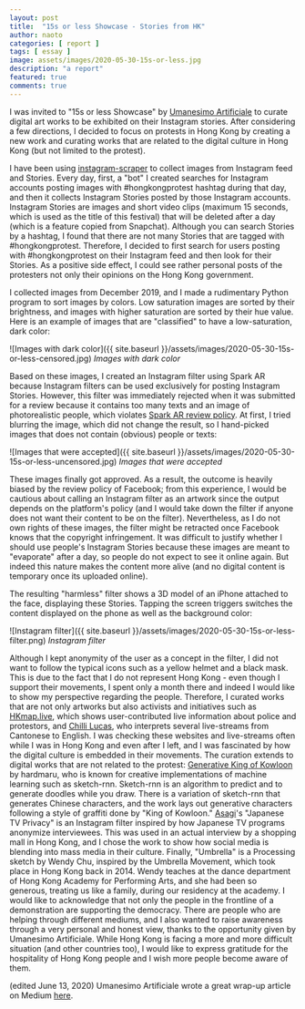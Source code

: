 ```yaml
---
layout: post
title:  "15s or less Showcase - Stories from HK"
author: naoto
categories: [ report ]
tags: [ essay ]
image: assets/images/2020-05-30-15s-or-less.jpg
description: "a report"
featured: true
comments: true
---
```


I was invited to "15s or less Showcase" by [Umanesimo Artificiale](https://instagram.com/umanesimo.artificiale/) to curate digital art works to be exhibited on their Instagram stories. After considering a few directions, I decided to focus on protests in Hong Kong by creating a new work and curating works that are related to the digital culture in Hong Kong (but not limited to the protest).

I have been using [instagram-scraper](https://github.com/arc298/instagram-scraper) to collect images from Instagram feed and Stories. Every day, first, a "bot" I created searches for Instagram accounts posting images with #hongkongprotest hashtag during that day, and then it collects Instagram Stories posted by those Instagram accounts. Instagram Stories are images and short video clips (maximum 15 seconds, which is used as the title of this festival) that will be deleted after a day (which is a feature copied from Snapchat). Although you can search Stories by a hashtag, I found that there are not many Stories that are tagged with #hongkongprotest. Therefore, I decided to first search for users posting with #hongkongprotest on their Instagram feed and then look for their Stories. As a positive side effect, I could see rather personal posts of the protesters not only their opinions on the Hong Kong government.

I collected images from December 2019, and I made a rudimentary Python program to sort images by colors. Low saturation images are sorted by their brightness, and images with higher saturation are sorted by their hue value. Here is an example of images that are "classified" to have a low-saturation, dark color:

![Images with dark color]({{ site.baseurl }}/assets/images/2020-05-30-15s-or-less-censored.jpg)
*Images with dark color*

Based on these images, I created an Instagram filter using Spark AR because Instagram filters can be used exclusively for posting Instagram Stories. However, this filter was immediately rejected when it was submitted for a review because it contains too many texts and an image of photorealistic people, which violates [Spark AR review policy](https://sparkar.facebook.com/ar-studio/learn/documentation/docs/review-policies/). At first, I tried blurring the image, which did not change the result, so I hand-picked images that does not contain (obvious) people or texts:

![Images that were accepted]({{ site.baseurl }}/assets/images/2020-05-30-15s-or-less-uncensored.jpg)
*Images that were accepted*

These images finally got approved. As a result, the outcome is heavily biased by the review policy of Facebook; from this experience, I would be cautious about calling an Instagram filter as an artwork since the output depends on the platform's policy (and I would take down the filter if anyone does not want their content to be on the filter). Nevertheless, as I do not own rights of these images, the filter might be retracted once Facebook knows that the copyright infringement. It was difficult to justify whether I should use people's Instagram Stories because these images are meant to "evaporate" after a day, so people do not expect to see it online again. But indeed this nature makes the content more alive (and no digital content is temporary once its uploaded online).

The resulting "harmless" filter shows a 3D model of an iPhone attached to the face, displaying these Stories. Tapping the screen triggers switches the content displayed on the phone as well as the background color:

![Instagram filter]({{ site.baseurl }}/assets/images/2020-05-30-15s-or-less-filter.png)
*Instagram filter*

Although I kept anonymity of the user as a concept in the filter, I did not want to follow the typical icons such as a yellow helmet and a black mask. This is due to the fact that I do not represent Hong Kong - even though I support their movements, I spent only a month there and indeed I would like to show my perspective regarding the people. Therefore, I curated works that are not only artworks but also activists and initiatives such as [HKmap.live](https://hkmap.live/), which shows user-contributed live information about police and protestors, and [Chilli Lucas](https://www.youtube.com/channel/UCMEhYuxpkmiXoYryeXt0b5A), who interprets several live-streams from Cantonese to English. I was checking these websites and live-streams often while I was in Hong Kong and even after I left, and I was fascinated by how the digital culture is embedded in their movements. The curation extends to digital works that are not related to the protest: [Generative King of Kowloon](https://blog.otoro.net/2016/01/05/random-radicals/) by hardmaru, who is known for creative implementations of machine learning such as sketch-rnn. Sketch-rnn is an algorithm to predict and to generate doodles while you draw. There is a variation of sketch-rnn that generates Chinese characters, and the work lays out generative characters following a style of graffiti done by "King of Kowloon." [Asagi](https://www.instagram.com/asagi_tokyo_/)'s "Japanese TV Privacy" is an Instagram filter inspired by how Japanese TV programs anonymize interviewees. This was used in an actual interview by a shopping mall in Hong Kong, and I chose the work to show how social media is blending into mass media in their culture. Finally, "Umbrella" is a Processing sketch by Wendy Chu, inspired by the Umbrella Movement, which took place in Hong Kong back in 2014. Wendy teaches at the dance department of Hong Kong Academy for Performing Arts, and she had been so generous, treating us like a family, during our residency at the academy. I would like to acknowledge that not only the people in the frontline of a demonstration are supporting the democracy. There are people who are helping through different mediums, and I also wanted to raise awareness through a very personal and honest view, thanks to the opportunity given by Umanesimo Artificiale. While Hong Kong is facing a more and more difficult situation (and other countries too), I would like to express gratitude for the hospitality of Hong Kong people and I wish more people become aware of them.

(edited June 13, 2020) Umanesimo Artificiale wrote a great wrap-up article on Medium [here](https://medium.com/@umanesimoartificiale/15s-or-less-showcase-432f3e07fe52).
